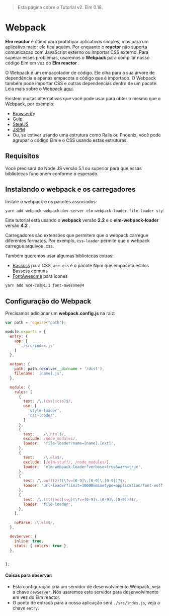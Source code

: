 > Esta página cobre o Tutorial v2. Elm 0.18.

# Webpack

__Elm reactor__ é ótimo para prototipar aplicativos simples, mas para um aplicativo maior ele fica aquém. Por enquanto o __reactor__ não suporta comunicacao com JavaScript externo ou importar CSS externo. Para superar esses problemas, usaremos o __Webpack__ para compilar nosso código Elm em vez do __Elm reactor__ .

O Webpack é um empacotador de código. Ele olha para a sua árvore de dependência e apenas empacota o código que é importado. O Webpack também pode importar CSS e outras dependencias dentro de um pacote. Leia mais sobre o Webpack [aqui](https://webpack.github.io/).

Existem muitas alternativas que você pode usar para obter o mesmo que o Webpack, por exemplo:

- [Browserify](http://browserify.org/)
- [Gulp](http://gulpjs.com/)
- [StealJS](http://stealjs.com/)
- [JSPM](http://jspm.io/)
- Ou, se estiver usando uma estrutura como Rails ou Phoenix, você pode agrupar o código Elm e o CSS usando estas estruturas.

## Requisitos

Você precisará do Node JS versão 5.1 ou superior para que essas bibliotecas funcionem conforme o esperado.

## Instalando o webpack e os carregadores

Instale o webpack e os pacotes associados:

```bash
yarn add webpack webpack-dev-server elm-webpack-loader file-loader style-loader css-loader url-loader
```

Este tutorial está usando o __webpack__ versão __2.2__ e o __elm-webpack-loader__ versão __4.2__ .

Carregadores são extensões que permitem que o webpack carregue diferentes formatos. Por exemplo, `css-loader` permite que o webpack carregue arquivos .css.

Também queremos usar algumas bibliotecas extras:

- [Basscss](http://www.basscss.com/) para CSS, `ace-css` é o pacote Npm que empacota estilos Basscss comuns
- [FontAwesome](https://fortawesome.github.io/Font-Awesome/) para ícones

```bash
yarn add ace-css@1.1 font-awesome@4
```

## Configuração do Webpack

Precisamos adicionar um __webpack.config.js__ na raiz:

```js
var path = require("path");

module.exports = {
  entry: {
    app: [
      './src/index.js'
    ]
  },

  output: {
    path: path.resolve(__dirname + '/dist'),
    filename: '[name].js',
  },

  module: {
    rules: [
      {
        test: /\.(css|scss)$/,
        use: [
          'style-loader',
          'css-loader',
        ]
      },
      {
        test:    /\.html$/,
        exclude: /node_modules/,
        loader:  'file-loader?name=[name].[ext]',
      },
      {
        test:    /\.elm$/,
        exclude: [/elm-stuff/, /node_modules/],
        loader:  'elm-webpack-loader?verbose=true&warn=true',
      },
      {
        test: /\.woff(2)?(\?v=[0-9]\.[0-9]\.[0-9])?$/,
        loader: 'url-loader?limit=10000&mimetype=application/font-woff',
      },
      {
        test: /\.(ttf|eot|svg)(\?v=[0-9]\.[0-9]\.[0-9])?$/,
        loader: 'file-loader',
      },
    ],

    noParse: /\.elm$/,
  },

  devServer: {
    inline: true,
    stats: { colors: true },
  },


};
```

#### Coisas para observar:

- Esta configuração cria um servidor de desenvolvimento Webpack, veja a chave `devServer`. Nós usaremos este servidor para desenvolvimento em vez do Elm reactor.
- O ponto de entrada para a nossa aplicação será `./src/index.js`, veja a chave `entry`.
